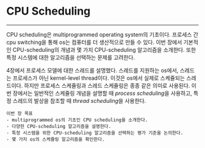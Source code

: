 # CPU Scheduling
---

CPU scheduling은 multiprogrammed operating system의 기초이다. 프로세스 간 cpu switching을 통해 os는 컴퓨터를 더 생산적으로 만들 수 있다. 이번 장에서 기본적인 CPU-scheduling의 개념과 몇 가지 CPU-scheduling 알고리즘을 소개한다. 또한 특정 시스템에 대한 알고리즘을 선택하는 문제를 고려한다.

4장에서 프로세스 모델에 대한 스레드를 설명했다. 스레드를 지원하는 os에서, 스레드는 프로세스가 아닌 kernel-level thread이다. 이것은 os에서 실제로 스케쥴되는 스레드이다. 하지만 프로세스 스케쥴링과 스레드 스케쥴링은 종종 같은 의미로 사용된다. 이번 장에서는 일반적인 스케쥴링 개념을 설명할 때 *process scheduling*을 사용하고, 특정 스레드의 발상을 참조할 때 *thread scheduling*을 사용한다.

	이번 장 목표
	- multiprogrammed os의 기초인 CPU scheduling을 소개한다.
	- 다양한 CPU-scheduling 알고리즘을 설명한다.
	- 특정 시스템을 위한 CPU-scheduling 알고리즘을 선택하는 평가 기준을 논의한다.
	- 몇 가지 os의 스케쥴링 알고리즘을 확인한다.
